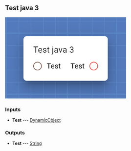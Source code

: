 ## Test java 3

![Test java 3](assets/img/cards/testJava3.png)




### Inputs


* **Test** --- [DynamicObject](types/DynamicObject.html)

  





### Outputs


* **Test** --- [String](types/String.html)

  




